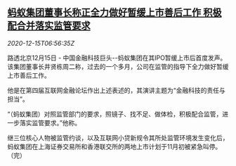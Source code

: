 <!--1608017003000-->
[蚂蚁集团董事长称正全力做好暂缓上市善后工作 积极配合并落实监管要求](https://cn.reuters.com/article/ant-group-chairman-1215-tues-idCNKBS28P0M7)
------

<div><i>2020-12-15T06:56:35Z</i></div><p>路透北京12月15日 - 中国金融科技巨头--蚂蚁集团在其IPO暂缓上市后首度发声。该集团董事长井贤栋周二称，过去的一个多月，公司在监管的指导下全力做好暂缓上市善后工作。</p><p>他是在第四届互联网金融论坛作出上述表述的，其演讲主题为“金融科技的责任与担当”。</p><p>“（蚂蚁集团）对照监管部门的要求，照镜子、找不足、做体检，积极配合监管，进一步落实监管要求。”他称。</p><p>继三位核心人物被监管约谈，以及互联网小贷新规令其所处监管环境发生变化后，蚂蚁集团在上海证券交易所和香港联交所的两地上市计划于11月初被紧急叫停。（完）</p>

